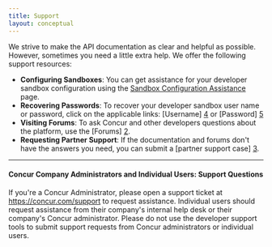 ```yaml
---
title: Support
layout: conceptual
---
```



We strive to make the API documentation as clear and helpful as possible. However, sometimes you need a little extra help.  We offer the following support resources:

* **Configuring Sandboxes**: You can get assistance for your developer sandbox configuration using the [Sandbox Configuration Assistance](https://developer.concur.com/node/533) page.
* **Recovering Passwords**: To recover your developer sandbox user name or password, click on the applicable links: [Username] [4] or [Password] [5]
* **Visiting Forums**:  To ask Concur and other developers questions about the platform, use the [Forums] [2].
* **Requesting Partner Support**:  If the documentation and forums don't have the answers you need, you can submit a [partner support case] [3].    
    
- - -  

#### Concur Company Administrators and Individual Users:  Support Questions

If you're a Concur Administrator, please open a support ticket at <https://concur.com/support>  to request assistance.  Individual users should request assistance from their company's internal help desk or their company's Concur administrator.  Please do not use the developer support tools to submit support requests from Concur administrators or individual users.

 

[1]: https://developer.concur.com/node/533
[2]: https://developer.concur.com/docs-and-resources/forums
[3]: https://na4.salesforce.com/secur/login_portal.jsp?orgId=00D600000007Dq3&portalId=06060000000PrEi
[4]: https://www.concursolutions.com/profile/send_password_hint.asp?txtLoginID=&forgotName=1
[5]: https://www.concursolutions.com/profile/send_password_hint.asp?txtLoginID=&forgotName=0
  
